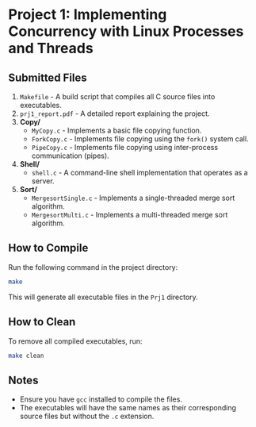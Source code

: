 # Project 1: Implementing Concurrency with Linux Processes and Threads

## Submitted Files

1. `Makefile` - A build script that compiles all C source files into executables.
2. `prj1_report.pdf` - A detailed report explaining the project.
3. **Copy/**
   - `MyCopy.c` - Implements a basic file copying function.
   - `ForkCopy.c` - Implements file copying using the `fork()` system call.
   - `PipeCopy.c` - Implements file copying using inter-process communication (pipes).
4. **Shell/**
   - `shell.c` - A command-line shell implementation that operates as a server.
5. **Sort/**
   - `MergesortSingle.c` - Implements a single-threaded merge sort algorithm.
   - `MergesortMulti.c` - Implements a multi-threaded merge sort algorithm. 

## How to Compile
Run the following command in the project directory:
```sh
make
```
This will generate all executable files in the `Prj1` directory.

## How to Clean
To remove all compiled executables, run:
```sh
make clean
```

## Notes
- Ensure you have `gcc` installed to compile the files.
- The executables will have the same names as their corresponding source files but without the `.c` extension.